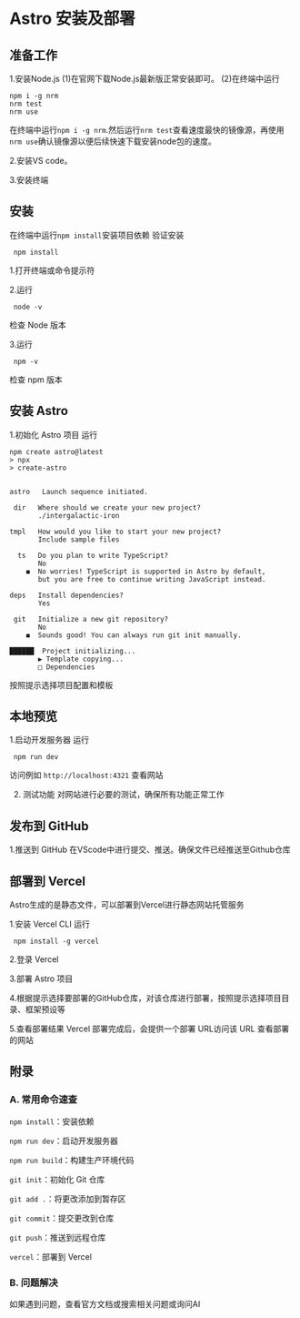 # Astro 安装及部署

## 准备工作

1.安装Node.js
    (1)在官网下载Node.js最新版正常安装即可。
    (2)在终端中运行

    npm i -g nrm
    nrm test
    nrm use
在终端中运行`npm i -g nrm`.然后运行`nrm test`查看速度最快的镜像源，再使用`nrm use`确认镜像源以便后续快速下载安装node包的速度。

2.安装VS code。

3.安装终端

## 安装
在终端中运行`npm install`安装项目依赖
  验证安装
  ```
   npm install

  ```
1.打开终端或命令提示符

2.运行 
 ```
  node -v

 ```

 检查 Node 版本

3.运行
``` 
 npm -v

```
  检查 npm 版本

## 安装 Astro

  1.初始化 Astro 项目 运行 
  ```
  npm create astro@latest
> npx
> create-astro


 astro   Launch sequence initiated.

   dir   Where should we create your new project?
         ./intergalactic-iron

  tmpl   How would you like to start your new project?
         Include sample files

    ts   Do you plan to write TypeScript?
         No
      ◼  No worries! TypeScript is supported in Astro by default,
         but you are free to continue writing JavaScript instead.

  deps   Install dependencies?
         Yes

   git   Initialize a new git repository?
         No
      ◼  Sounds good! You can always run git init manually.

 ██████  Project initializing...
         ▶ Template copying...
         □ Dependencies

  ```
   
   按照提示选择项目配置和模板

## 本地预览

  1.启动开发服务器
 运行 
 ```
  npm run dev
 ```

 访问例如 `http://localhost:4321` 查看网站
  
2. 测试功能
 对网站进行必要的测试，确保所有功能正常工作

## 发布到 GitHub

1.推送到 GitHub
在VScode中进行提交、推送。确保文件已经推送至Github仓库

## 部署到 Vercel
Astro生成的是静态文件，可以部署到Vercel进行静态网站托管服务

1.安装 Vercel CLI
运行 
```
 npm install -g vercel

```

2.登录 Vercel

3.部署 Astro 项目

4.根据提示选择要部署的GitHub仓库，对该仓库进行部署，按照提示选择项目目录、框架预设等

5.查看部署结果
Vercel 部署完成后，会提供一个部署 URL访问该 URL 查看部署的网站



## 附录

### A. 常用命令速查
 `npm install`：安装依赖

 `npm run dev`：启动开发服务器

 `npm run build`：构建生产环境代码

 `git init`：初始化 Git 仓库

 `git add .`：将更改添加到暂存区

 `git commit`：提交更改到仓库

 `git push`：推送到远程仓库
 
 `vercel`：部署到 Vercel

### B. 问题解决
 如果遇到问题，查看官方文档或搜索相关问题或询问AI
